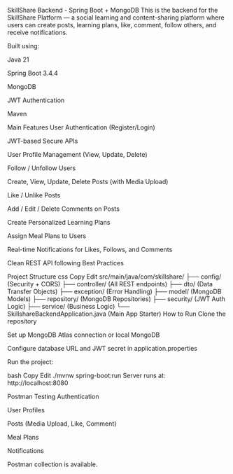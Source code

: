 SkillShare Backend - Spring Boot + MongoDB
This is the backend for the SkillShare Platform — a social learning and content-sharing platform where users can create posts, learning plans, like, comment, follow others, and receive notifications.

Built using:

Java 21

Spring Boot 3.4.4

MongoDB

JWT Authentication

Maven

Main Features
User Authentication (Register/Login)

JWT-based Secure APIs

User Profile Management (View, Update, Delete)

Follow / Unfollow Users

Create, View, Update, Delete Posts (with Media Upload)

Like / Unlike Posts

Add / Edit / Delete Comments on Posts

Create Personalized Learning Plans

Assign Meal Plans to Users

Real-time Notifications for Likes, Follows, and Comments

Clean REST API following Best Practices

Project Structure
css
Copy
Edit
src/main/java/com/skillshare/
├── config/         (Security + CORS)
├── controller/     (All REST endpoints)
├── dto/            (Data Transfer Objects)
├── exception/      (Error Handling)
├── model/          (MongoDB Models)
├── repository/     (MongoDB Repositories)
├── security/       (JWT Auth Logic)
├── service/        (Business Logic)
└── SkillshareBackendApplication.java (Main App Starter)
How to Run
Clone the repository

Set up MongoDB Atlas connection or local MongoDB

Configure database URL and JWT secret in application.properties

Run the project:

bash
Copy
Edit
./mvnw spring-boot:run
Server runs at: http://localhost:8080

Postman Testing
Authentication

User Profiles

Posts (Media Upload, Like, Comment)

Meal Plans

Notifications

Postman collection is available.
